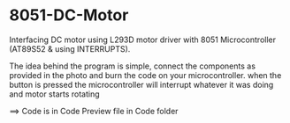 # 8051-DC-Motor
Interfacing DC motor using L293D motor driver with 8051 Microcontroller (AT89S52 & using INTERRUPTS).

The idea behind the program is simple, connect the components as provided in the photo and burn the code on your microcontroller. when the button is pressed the microcontroller will interrupt whatever it was doing and motor starts rotating


==> Code is in Code Preview file in Code folder
